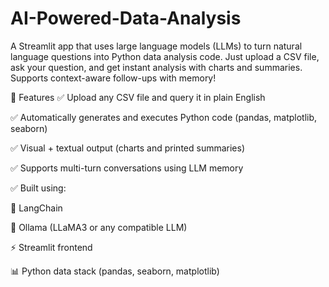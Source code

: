 # AI-Powered-Data-Analysis

A Streamlit app that uses large language models (LLMs) to turn natural language questions into Python data analysis code. Just upload a CSV file, ask your question, and get instant analysis with charts and summaries. Supports context-aware follow-ups with memory!

🚀 Features
✅ Upload any CSV file and query it in plain English

✅ Automatically generates and executes Python code (pandas, matplotlib, seaborn)

✅ Visual + textual output (charts and printed summaries)

✅ Supports multi-turn conversations using LLM memory

✅ Built using:

🧠 LangChain

🦙 Ollama (LLaMA3 or any compatible LLM)

⚡️ Streamlit frontend

📊 Python data stack (pandas, seaborn, matplotlib)

